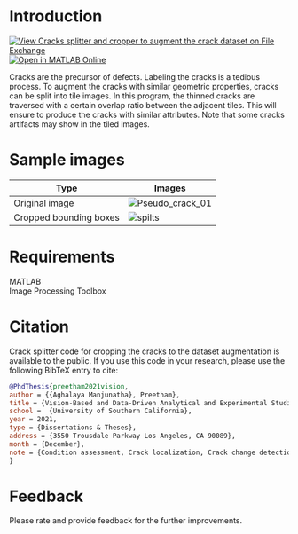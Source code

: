 # Introduction
[![View Cracks splitter and cropper to augment the crack dataset on File Exchange](https://www.mathworks.com/matlabcentral/images/matlab-file-exchange.svg)](https://www.mathworks.com/matlabcentral/fileexchange/105780-cracks-splitter-and-cropper-to-augment-the-crack-dataset) [![Open in MATLAB Online](https://www.mathworks.com/images/responsive/global/open-in-matlab-online.svg)](https://matlab.mathworks.com/open/github/v1?repo=preethamam/CracksSplitterCropper)

Cracks are the precursor of defects. Labeling the cracks is a tedious process. To augment the cracks with similar geometric properties, cracks can be split into tile images. In this program, the thinned cracks are traversed with a certain overlap ratio between the adjacent tiles. This will ensure to produce the cracks with similar attributes. Note that some cracks artifacts may show in the tiled images.

# Sample images
| Type | Images |
| --- | --- |
| Original image | ![Pseudo_crack_01](https://user-images.githubusercontent.com/28588878/151142451-aefd0ab7-ed12-4c40-a1f4-ab2d1e8c523b.png) |
| Cropped bounding boxes | ![spilts](https://user-images.githubusercontent.com/28588878/151142485-890eb1a8-4090-43c4-abe2-444f345fee24.png) |

# Requirements
MATLAB <br />
Image Processing Toolbox <br />

# Citation
Crack splitter code for cropping the cracks to the dataset augmentation is available to the public. If you use this code in your research, please use the following BibTeX entry to cite:
```bibtex
@PhdThesis{preetham2021vision,
author = {{Aghalaya Manjunatha}, Preetham},
title = {Vision-Based and Data-Driven Analytical and Experimental Studies into Condition Assessment and Change Detection of Evolving Civil, Mechanical and Aerospace Infrastructures},
school =  {University of Southern California},
year = 2021,
type = {Dissertations & Theses},
address = {3550 Trousdale Parkway Los Angeles, CA 90089},
month = {December},
note = {Condition assessment, Crack localization, Crack change detection, Synthetic crack generation, Sewer pipe condition assessment, Mechanical systems defect detection and quantification}
}
```

# Feedback
Please rate and provide feedback for the further improvements.
